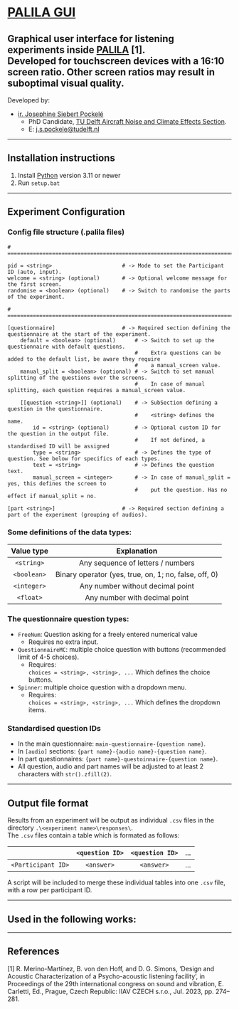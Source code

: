 # <u> PALILA GUI </u>

Graphical user interface for listening experiments inside 
[PALILA](https://iiav.org/content/archives_icsv_last/2023_icsv29/content/papers/papers/full_paper_274_20230331114441190.pdf) [1].\
Developed for touchscreen devices with a 16:10 screen ratio. Other screen ratios may result in 
suboptimal visual quality.
---
Developed by:
- [ir. Josephine Siebert Pockelé](https://orcid.org/0009-0002-5152-9986)
  - PhD Candidate, [TU Delft Aircraft Noise and Climate Effects Section](https://www.tudelft.nl/lr/organisatie/afdelingen/control-and-operations/aircraft-noise-and-climate-effects-ance).
  - E: [j.s.pockele@tudelft.nl](mailto:j.s.pockele@tudelft.nl)

---

## Installation instructions
1. Install [Python](https://www.python.org/) version 3.11 or newer
2. Run ```setup.bat```

---

## Experiment Configuration

### Config file structure (.palila files)
```
# ======================================================================================================================

pid = <string>                      # -> Mode to set the Participant ID (auto, input).
welcome = <string> (optional)       # -> Optional welcome message for the first screen.
randomise = <boolean> (optional)    # -> Switch to randomise the parts of the experiment.

# ======================================================================================================================

[questionnaire]                     # -> Required section defining the questionnaire at the start of the experiment.
    default = <boolean> (optional)      # -> Switch to set up the questionnaire with default questions.
                                        #    Extra questions can be added to the default list, be aware they require 
                                        #    a manual_screen value.
    manual_split = <boolean> (optional) # -> Switch to set manual splitting of the questions over the screens.
                                        #    In case of manual splitting, each question requires a manual_screen value.
                                        
    [[question <string>]] (optional)    # -> SubSection defining a question in the questionnaire. 
                                        #    <string> defines the name.
        id = <string> (optional)        # -> Optional custom ID for the question in the output file.
                                        #    If not defined, a standardised ID will be assigned
        type = <string>                 # -> Defines the type of question. See below for specifics of each types.
        text = <string>                 # -> Defines the question text.
        manual_screen = <integer>       # -> In case of manual_split = yes, this defines the screen to 
                                        #    put the question. Has no effect if manual_split = no.
        
[part <string>]                     # -> Required section defining a part of the experiment (grouping of audios).
```


### Some definitions of the data types:
|   Value type    |                      Explanation                      |
|:---------------:|:-----------------------------------------------------:|
| ```<string>```  |           Any sequence of letters / numbers           |
| ```<boolean>``` | Binary operator (yes, true, on, 1; no, false, off, 0) |
| ```<integer>``` |           Any number without decimal point            |
|  ```<float>```  |             Any number with decimal point             |


### The questionnaire question types:
- ```FreeNum```: Question asking for a freely entered numerical value
  - Requires no extra input.
- ```QuestionnaireMC```: multiple choice question with buttons (recommended limit of 4-5 choices).
  - Requires:\
  ```choices = <string>, <string>, ...``` Which defines the choice buttons.
- ```Spinner```: multiple choice question with a dropdown menu.
  - Requires:\
  ```choices = <string>, <string>, ...``` Which defines the dropdown items.

### Standardised question IDs
- In the main questionnaire: ```main-questionnaire-{question name}```.
- In ```[audio]``` sections: ```{part name}-{audio name}-{question name}```.
- In part questionnaires: ```{part name}-questoinnaire-{question name}```.
- All question, audio and part names will be adjusted to at least 2 characters with ```str().zfill(2)```.

---
## Output file format
Results from an experiment will be output as individual ```.csv``` files in the directory ```.\<experiment name>\responses\```.\
The ```.csv``` files contain a table which is formated as follows:

|                        | ```<question ID>``` | ```<question ID>``` | ... |
|-----------------------:|:-------------------:|:-------------------:|-----|
| ```<Participant ID>``` |   ```<answer>```    |  ``` <answer> ```   | ... |

A script will be included to merge these individual tables into one ```.csv``` file, with a row per participant ID.

---
## Used in the following works:

---
## References
[1] R. Merino-Martínez, B. von den Hoff, and D. G. Simons, ‘Design and Acoustic Characterization of a Psycho-acoustic listening facility’, in Proceedings of the 29th international congress on sound and vibration, E. Carletti, Ed., Prague, Czech Republic: IIAV CZECH s.r.o., Jul. 2023, pp. 274–281.

